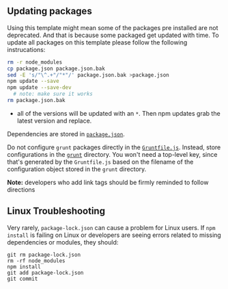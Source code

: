 ## Updating packages

Using this template might mean some of the packages pre installed are not deprecated. And that is because some packaged get updated with time. To update all packages on this template please follow the following instrucations:

```sh
rm -r node_modules
cp package.json package.json.bak
sed -E 's/"\^.+"/"*"/' package.json.bak >package.json
npm update --save
npm update --save-dev
  # note: make sure it works
rm package.json.bak
```
- all of the versions will be updated with an `*`. Then npm updates grab the latest version and replace.

Dependencies are stored in [`package.json`](package.json).

Do not configure `grunt` packages directly in the
[`Gruntfile.js`](Gruntfile.js). Instead, store configurations in the
[`grunt`](grunt) directory. You won't need a top-level key, since that's
generated by the `Gruntfile.js` based on the filename of the configuration
object stored in the `grunt` directory.

**Note:** developers who add link tags should be firmly reminded to follow
directions

## Linux Troubleshooting

Very rarely, `package-lock.json` can cause a problem for Linux users. If
`npm install` is failing on Linux or developers are seeing errors related to
missing dependencies or modules, they should:

```
git rm package-lock.json
rm -rf node_modules
npm install
git add package-lock.json
git commit
```
